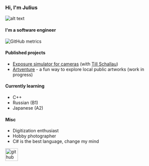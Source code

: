 ### Hi, I'm Julius
![alt text](https://github.com/JuliusJacobsohn/JuliusJacobsohn/blob/main/20220602-Preisverleihung%20Senkrechtstarter%20Artventure%20(50%20of%2058).jpg?raw=true)


#### I'm a software engineer

![GitHub metrics](https://metrics.lecoq.io/juliusjacobsohn)  

#### Published projects
- [Exposure simulator for cameras](https://photo-tools.net/Simulator) (with [Till Schallau](https://github.com/tillschallau))
- [Artventure](https://artventure-app.de/) - a fun way to explore local public artworks (work in progress)

#### Currently learning
- C++
- Russian (B1)
- Japanese (A2)

#### Misc
- Digitization enthusiast
- Hobby photographer
- C# is the best language, change my mind

[<img src='https://cdn.jsdelivr.net/npm/simple-icons@3.0.1/icons/github.svg' alt='github' height='40'>](https://github.com/JuliusJacobsohn)  
